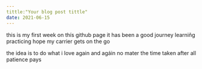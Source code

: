 ```yaml
---
tittle:"Your blog post tittle"
date: 2021-06-15
---
```

this is my first week on thís github page
it has been a good journey
learniñg practicing
hope my carrier gets on the go

the idea is to do what i love
again and agáin  no mater the time taken
after all patience pays
